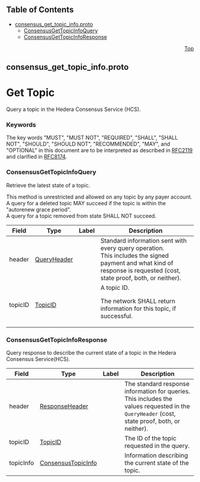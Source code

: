 ## Table of Contents

- [consensus_get_topic_info.proto](#consensus_get_topic_info-proto)
    - [ConsensusGetTopicInfoQuery](#proto-ConsensusGetTopicInfoQuery)
    - [ConsensusGetTopicInfoResponse](#proto-ConsensusGetTopicInfoResponse)
  



<a name="consensus_get_topic_info-proto"></a>
<p align="right"><a href="#top">Top</a></p>

## consensus_get_topic_info.proto
# Get Topic
Query a topic in the Hedera Consensus Service (HCS).

### Keywords
The key words "MUST", "MUST NOT", "REQUIRED", "SHALL", "SHALL NOT",
"SHOULD", "SHOULD NOT", "RECOMMENDED", "MAY", and "OPTIONAL" in this
document are to be interpreted as described in
[RFC2119](https://www.ietf.org/rfc/rfc2119) and clarified in
[RFC8174](https://www.ietf.org/rfc/rfc8174).


<a name="proto-ConsensusGetTopicInfoQuery"></a>

### ConsensusGetTopicInfoQuery
Retrieve the latest state of a topic.

This method is unrestricted and allowed on any topic by any payer
account.<br/>
A query for a deleted topic MAY succeed if the topic is within the
"autorenew grace period".<br/>
A query for a topic removed from state SHALL NOT succeed.


| Field | Type | Label | Description |
| ----- | ---- | ----- | ----------- |
| header | [QueryHeader](#proto-QueryHeader) |  | Standard information sent with every query operation.<br/> This includes the signed payment and what kind of response is requested (cost, state proof, both, or neither). |
| topicID | [TopicID](#proto-TopicID) |  | A topic ID. <p> The network SHALL return information for this topic, if successful. |






<a name="proto-ConsensusGetTopicInfoResponse"></a>

### ConsensusGetTopicInfoResponse
Query response to describe the current state of a topic in the Hedera
Consensus Service(HCS).


| Field | Type | Label | Description |
| ----- | ---- | ----- | ----------- |
| header | [ResponseHeader](#proto-ResponseHeader) |  | The standard response information for queries.<br/> This includes the values requested in the `QueryHeader` (cost, state proof, both, or neither). |
| topicID | [TopicID](#proto-TopicID) |  | The ID of the topic requested in the query. |
| topicInfo | [ConsensusTopicInfo](#proto-ConsensusTopicInfo) |  | Information describing the current state of the topic. |





 <!-- end messages -->

 <!-- end enums -->

 <!-- end HasExtensions -->

 <!-- end services -->




